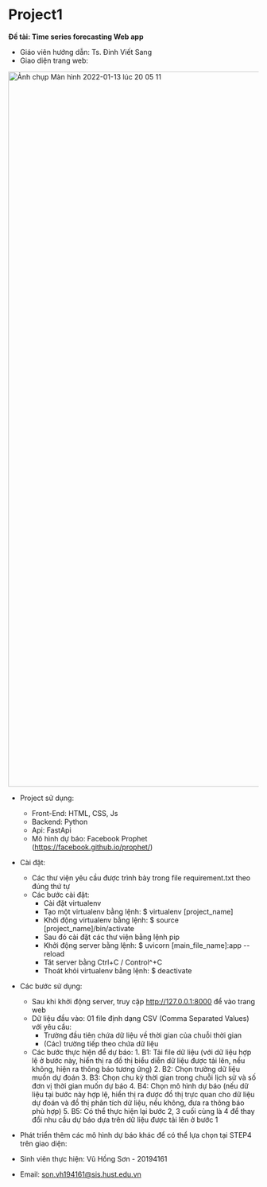 # Project1

**Đề tài: Time series forecasting Web app**
* Giáo viên hướng dẫn: Ts. Đinh Viết Sang
* Giao diện trang web:
<img width="1440" alt="Ảnh chụp Màn hình 2022-01-13 lúc 20 05 11" src="https://user-images.githubusercontent.com/68985886/149335455-fb376ef5-1c02-42f3-84ad-e9d7f1ec5bed.png">

* Project sử dụng:
  * Front-End: HTML, CSS, Js
  * Backend: Python
  * Api: FastApi
  * Mô hình dự báo: Facebook Prophet (https://facebook.github.io/prophet/)

* Cài đặt: 
  * Các thư viện yêu cầu được trình bày trong file requirement.txt theo đúng thứ tự
  * Các bước cài đặt:
    - Cài đặt virtualenv
    - Tạo một virtualenv bằng lệnh:
      $ virtualenv [project_name] 
    - Khởi động virtualenv bằng lệnh:
      $ source [project_name]/bin/activate
    - Sau đó cài đặt các thư viện bằng lệnh pip
    - Khởi động server bằng lệnh:
      $ uvicorn [main_file_name]:app --reload
    - Tăt server bằng Ctrl+C / Control^+C
    - Thoát khỏi virtualenv bằng lệnh:
      $ deactivate
      
* Các bước sử dụng:
   - Sau khi khởi động server, truy cập http://127.0.0.1:8000 để vào trang web
   - Dữ liệu đầu vào: 01 file định dạng CSV (Comma Separated Values) với yêu cầu:
      + Trường đầu tiên chứa dữ liệu về thời gian của chuỗi thời gian
      + (Các) trường tiếp theo chứa dữ liệu
   -	Các bước thực hiện để dự báo:
      1.	B1: Tải file dữ liệu (với dữ liệu hợp lệ ở bước này, hiển thị ra đồ thị biểu diễn dữ liệu được tải lên, nếu không, hiện ra thông báo tương ứng)
      2.	B2: Chọn trường dữ liệu muốn dự đoán
      3.	B3: Chọn chu kỳ thời gian trong chuỗi lịch sử và số đơn vị thời gian muốn dự báo
      4.	B4: Chọn mô hình dự báo (nếu dữ liệu tại bước này hợp lệ, hiển thị ra được đồ thị trực quan cho dữ liệu dự đoán và đồ thị phân tích dữ liệu, nếu không,       đưa ra thông báo phù hợp)
      5.	B5: Có thể thực hiện lại bước 2, 3 cuối cùng là 4 để thay đổi nhu cầu dự báo dựa trên dữ liệu được tải lên ở bước 1


* Phát triển thêm các mô hình dự báo khác để có thể lựa chọn tại STEP4 trên giao diện:
* Sinh viên thực hiện: Vũ Hồng Sơn - 20194161
* Email: son.vh194161@sis.hust.edu.vn



